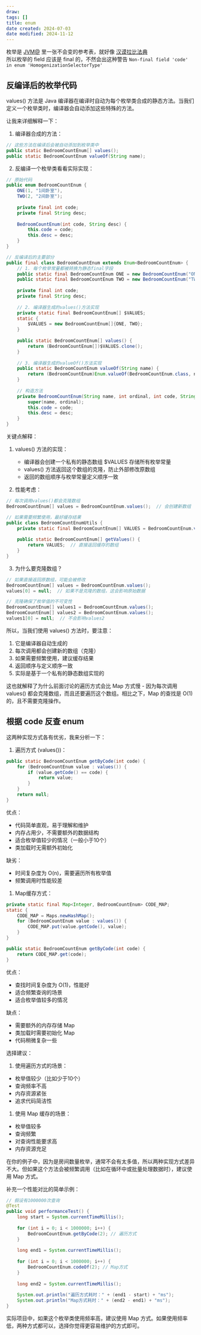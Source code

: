 ```yaml
---
draw:
tags: []
title: enum
date created: 2024-07-03
date modified: 2024-11-12
---
```


 枚举是 [JVM@](JVM@.md) 里一张不会变的参考表，就好像 [汉谟拉比法典](汉谟拉比法典)  
 所以枚举的 field 应该是 final 的，不然会出这种警告 `Non-final field 'code' in enum 'HomogenizationSelectorType'`

## 反编译后的枚举代码

values() 方法是 Java 编译器在编译时自动为每个枚举类合成的静态方法。当我们定义一个枚举类时，编译器会自动添加这些特殊的方法。

让我来详细解释一下：

1. 编译器合成的方法：

```java
// 这些方法在编译后会被自动添加到枚举类中
public static BedroomCountEnum[] values(); 
public static BedroomCountEnum valueOf(String name);
```

2. 反编译一个枚举类看看实际实现：

```java
// 原始代码
public enum BedroomCountEnum {
    ONE(1, "1间卧室"),
    TWO(2, "2间卧室");
    
    private final int code;
    private final String desc;
    
    BedroomCountEnum(int code, String desc) {
        this.code = code;
        this.desc = desc;
    }
}

// 反编译后的主要部分
public final class BedroomCountEnum extends Enum<BedroomCountEnum> {
    // 1. 每个枚举常量都被转换为静态final字段
    public static final BedroomCountEnum ONE = new BedroomCountEnum("ONE", 0, 1, "1间卧室");
    public static final BedroomCountEnum TWO = new BedroomCountEnum("TWO", 1, 2, "2间卧室");
    
    private final int code;
    private final String desc;
    
    // 2. 编译器生成的values()方法实现
    private static final BedroomCountEnum[] $VALUES;
    static {
        $VALUES = new BedroomCountEnum[]{ONE, TWO};
    }
    
    public static BedroomCountEnum[] values() {
        return (BedroomCountEnum[])$VALUES.clone();
    }
    
    // 3. 编译器生成的valueOf()方法实现
    public static BedroomCountEnum valueOf(String name) {
        return (BedroomCountEnum)Enum.valueOf(BedroomCountEnum.class, name);
    }
    
    // 构造方法
    private BedroomCountEnum(String name, int ordinal, int code, String desc) {
        super(name, ordinal);
        this.code = code;
        this.desc = desc;
    }
}
```

关键点解释：

1. values() 方法的实现：
   - 编译器会创建一个私有的静态数组 $VALUES 存储所有枚举常量
   - values() 方法返回这个数组的克隆，防止外部修改原数组
   - 返回的数组顺序与枚举常量定义顺序一致

2. 性能考虑：

```java
// 每次调用values()都会克隆数组
BedroomCountEnum[] values = BedroomCountEnum.values();  // 会创建新数组

// 如果需要频繁使用，最好缓存结果
public class BedroomCountEnumUtils {
    private static final BedroomCountEnum[] VALUES = BedroomCountEnum.values();
    
    public static BedroomCountEnum[] getValues() {
        return VALUES;  // 直接返回缓存的数组
    }
}
```

3. 为什么要克隆数组？

```java
// 如果直接返回原数组，可能会被修改
BedroomCountEnum[] values = BedroomCountEnum.values();
values[0] = null;  // 如果不是克隆的数组，这会影响原始数据

// 克隆确保了枚举值的不可变性
BedroomCountEnum[] values1 = BedroomCountEnum.values();
BedroomCountEnum[] values2 = BedroomCountEnum.values();
values1[0] = null;  // 不会影响values2
```

所以，当我们使用 values() 方法时，要注意：

1. 它是编译器自动生成的
2. 每次调用都会创建新的数组（克隆）
3. 如果需要频繁使用，建议缓存结果
4. 返回顺序与定义顺序一致
5. 实际是基于一个私有的静态数组实现的

这也就解释了为什么前面讨论的遍历方式会比 Map 方式慢 - 因为每次调用 values() 都会克隆数组，而且还要遍历这个数组。相比之下，Map 的查找是 O(1) 的，且不需要克隆操作。

## 根据 code 反查 enum

这两种实现方式各有优劣，我来分析一下：

1. 遍历方式 (values())：

```java
public static BedroomCountEnum getByCode(int code) {
    for (BedroomCountEnum value : values()) {
        if (value.getCode() == code) {
            return value;
        }
    }
    return null;
}
```

优点：

- 代码简单直观，易于理解和维护
- 内存占用少，不需要额外的数据结构
- 适合枚举值较少的情况（一般小于10个）
- 类加载时无需额外初始化

缺劣：

- 时间复杂度为 O(n)，需要遍历所有枚举值
- 频繁调用时性能较差

1. Map缓存方式：

```java
private static final Map<Integer, BedroomCountEnum> CODE_MAP;
static {
    CODE_MAP = Maps.newHashMap();
    for (BedroomCountEnum value : values()) {
        CODE_MAP.put(value.getCode(), value);
    }
}

public static BedroomCountEnum getByCode(int code) {
    return CODE_MAP.get(code);
}
```

优点：

- 查找时间复杂度为 O(1)，性能好
- 适合频繁查询的场景
- 适合枚举值较多的情况

缺点：

- 需要额外的内存存储 Map
- 类加载时需要初始化 Map
- 代码稍微复杂一些

选择建议：

1. 使用遍历方式的场景：
- 枚举值较少（比如少于10个）
- 查询频率不高
- 内存资源紧张
- 追求代码简洁性

1. 使用 Map 缓存的场景：
- 枚举值较多
- 查询频繁
- 对查询性能要求高
- 内存资源充足

在你的例子中，因为是房间数量枚举，通常不会有太多值，所以两种实现方式差异不大。但如果这个方法会被频繁调用（比如在循环中或批量处理数据时），建议使用 Map 方式。

补充一个性能对比的简单示例：

```java
// 假设有1000000次查询
@Test
public void performanceTest() {
    long start = System.currentTimeMillis();
    
    for (int i = 0; i < 1000000; i++) {
        BedroomCountEnum.getByCode(2); // 遍历方式
    }
    
    long end1 = System.currentTimeMillis();
    
    for (int i = 0; i < 1000000; i++) {
        BedroomCountEnum.codeOf(2); // Map方式
    }
    
    long end2 = System.currentTimeMillis();
    
    System.out.println("遍历方式耗时：" + (end1 - start) + "ms");
    System.out.println("Map方式耗时：" + (end2 - end1) + "ms");
}
```

实际项目中，如果这个枚举类使用频率高，建议使用 Map 方式。如果使用频率低，两种方式都可以，选择你觉得更容易维护的方式即可。
